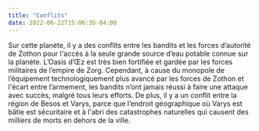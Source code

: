 ```yaml
---
title: "Conflits"
date: 2022-06-22T15:06:35-04:00
---
```


Sur cette planète, il y a des conflits entre les bandits et les forces d’autorité de Zothon pour l'accès à la seule grande source d’eau potable connue sur la planète. L’Oasis d’Œz est très bien fortifiée et gardée par les forces militaires de l’empire de Zorg. Cependant, à cause du monopole de l’équipement technologiquement plus avancé par les forces de Zothon et l'écart entre l’armement, les bandits n’ont jamais réussi à faire une attaque avec succès, malgré tous leurs efforts. De plus, il y a un conflit entre la région de Besos et Varys, parce que l’endroit géographique où Varys est bâtie est sécuritaire et à l'abri des catastrophes naturelles qui causent des milliers de morts en dehors de la ville.
